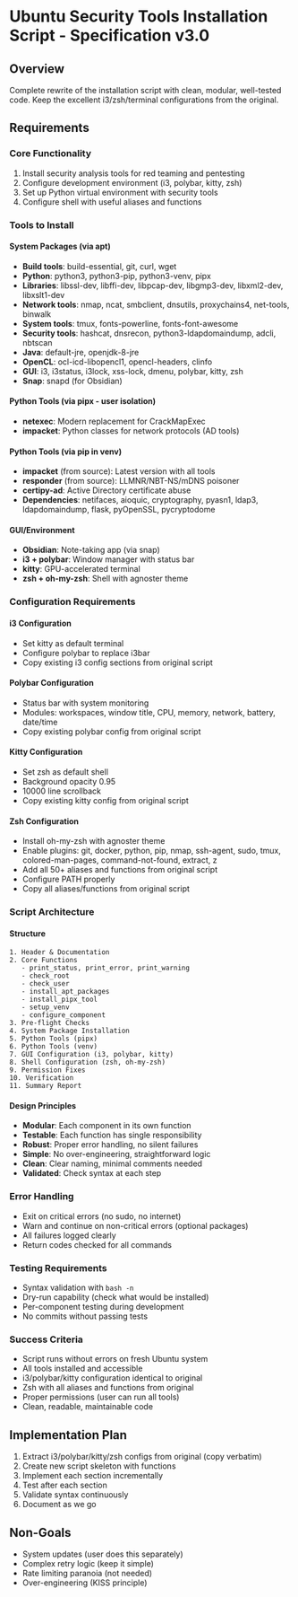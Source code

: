 # Ubuntu Security Tools Installation Script - Specification v3.0

## Overview
Complete rewrite of the installation script with clean, modular, well-tested code.
Keep the excellent i3/zsh/terminal configurations from the original.

## Requirements

### Core Functionality
1. Install security analysis tools for red teaming and pentesting
2. Configure development environment (i3, polybar, kitty, zsh)
3. Set up Python virtual environment with security tools
4. Configure shell with useful aliases and functions

### Tools to Install

#### System Packages (via apt)
- **Build tools**: build-essential, git, curl, wget
- **Python**: python3, python3-pip, python3-venv, pipx
- **Libraries**: libssl-dev, libffi-dev, libpcap-dev, libgmp3-dev, libxml2-dev, libxslt1-dev
- **Network tools**: nmap, ncat, smbclient, dnsutils, proxychains4, net-tools, binwalk
- **System tools**: tmux, fonts-powerline, fonts-font-awesome
- **Security tools**: hashcat, dnsrecon, python3-ldapdomaindump, adcli, nbtscan
- **Java**: default-jre, openjdk-8-jre
- **OpenCL**: ocl-icd-libopencl1, opencl-headers, clinfo
- **GUI**: i3, i3status, i3lock, xss-lock, dmenu, polybar, kitty, zsh
- **Snap**: snapd (for Obsidian)

#### Python Tools (via pipx - user isolation)
- **netexec**: Modern replacement for CrackMapExec
- **impacket**: Python classes for network protocols (AD tools)

#### Python Tools (via pip in venv)
- **impacket** (from source): Latest version with all tools
- **responder** (from source): LLMNR/NBT-NS/mDNS poisoner
- **certipy-ad**: Active Directory certificate abuse
- **Dependencies**: netifaces, aioquic, cryptography, pyasn1, ldap3, ldapdomaindump, flask, pyOpenSSL, pycryptodome

#### GUI/Environment
- **Obsidian**: Note-taking app (via snap)
- **i3 + polybar**: Window manager with status bar
- **kitty**: GPU-accelerated terminal
- **zsh + oh-my-zsh**: Shell with agnoster theme

### Configuration Requirements

#### i3 Configuration
- Set kitty as default terminal
- Configure polybar to replace i3bar
- Copy existing i3 config sections from original script

#### Polybar Configuration
- Status bar with system monitoring
- Modules: workspaces, window title, CPU, memory, network, battery, date/time
- Copy existing polybar config from original script

#### Kitty Configuration
- Set zsh as default shell
- Background opacity 0.95
- 10000 line scrollback
- Copy existing kitty config from original script

#### Zsh Configuration
- Install oh-my-zsh with agnoster theme
- Enable plugins: git, docker, python, pip, nmap, ssh-agent, sudo, tmux, colored-man-pages, command-not-found, extract, z
- Add all 50+ aliases and functions from original script
- Configure PATH properly
- Copy all aliases/functions from original script

### Script Architecture

#### Structure
```
1. Header & Documentation
2. Core Functions
   - print_status, print_error, print_warning
   - check_root
   - check_user
   - install_apt_packages
   - install_pipx_tool
   - setup_venv
   - configure_component
3. Pre-flight Checks
4. System Package Installation
5. Python Tools (pipx)
6. Python Tools (venv)
7. GUI Configuration (i3, polybar, kitty)
8. Shell Configuration (zsh, oh-my-zsh)
9. Permission Fixes
10. Verification
11. Summary Report
```

#### Design Principles
- **Modular**: Each component in its own function
- **Testable**: Each function has single responsibility
- **Robust**: Proper error handling, no silent failures
- **Simple**: No over-engineering, straightforward logic
- **Clean**: Clear naming, minimal comments needed
- **Validated**: Check syntax at each step

### Error Handling
- Exit on critical errors (no sudo, no internet)
- Warn and continue on non-critical errors (optional packages)
- All failures logged clearly
- Return codes checked for all commands

### Testing Requirements
- Syntax validation with `bash -n`
- Dry-run capability (check what would be installed)
- Per-component testing during development
- No commits without passing tests

### Success Criteria
- Script runs without errors on fresh Ubuntu system
- All tools installed and accessible
- i3/polybar/kitty configuration identical to original
- Zsh with all aliases and functions from original
- Proper permissions (user can run all tools)
- Clean, readable, maintainable code

## Implementation Plan
1. Extract i3/polybar/kitty/zsh configs from original (copy verbatim)
2. Create new script skeleton with functions
3. Implement each section incrementally
4. Test after each section
5. Validate syntax continuously
6. Document as we go

## Non-Goals
- System updates (user does this separately)
- Complex retry logic (keep it simple)
- Rate limiting paranoia (not needed)
- Over-engineering (KISS principle)
